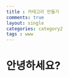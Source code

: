 ```yaml
---
title : 카테고리 만들기
comments: true
layout: single
categories: category2
tags : www
--- 
```


<h1> 안녕하세요?